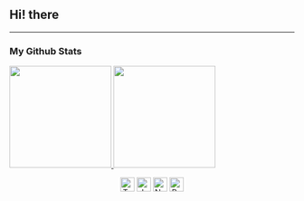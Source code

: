 ## Hi! there


----

### My Github Stats
<a href="#">
  <img src="https://github-readme-stats.vercel.app/api?username=sysnar&show_icons=true&theme=radical" height="180px">
</a>
<a href="#">
  <img src="https://github-readme-stats.vercel.app/api/top-langs/?username=sysnar&hide=html,scss,css,ejs&layout=compact" height="180px">
</a>

<p align="center">
  <img alt="Typescript" src ="https://img.shields.io/badge/Typescript-3178C6.svg?&style=for-the-badge&logo=Typescript&logoColor=white" height="25px"/>
  <img alt="Javascript" src ="https://img.shields.io/badge/Javascript-F7DF1E.svg?&style=for-the-badge&logo=Javascript&logoColor=white" height="25px"/>
  <img alt="Nestjs" src ="https://img.shields.io/badge/Nestjs-E0234E.svg?&style=for-the-badge&logo=Nestjs&logoColor=white" height="25px"/>
  <img alt="React" src ="https://img.shields.io/badge/React-61DAFB.svg?&style=for-the-badge&logo=React&logoColor=white" height="25px"/>
</p>
